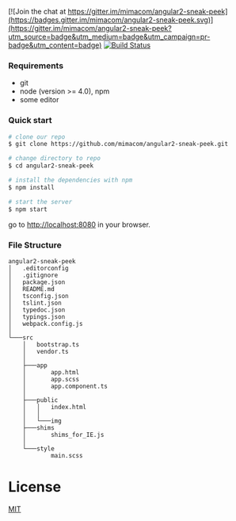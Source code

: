 [![Join the chat at https://gitter.im/mimacom/angular2-sneak-peek](https://badges.gitter.im/mimacom/angular2-sneak-peek.svg)](https://gitter.im/mimacom/angular2-sneak-peek?utm_source=badge&utm_medium=badge&utm_campaign=pr-badge&utm_content=badge) [![Build Status](https://travis-ci.org/mimacom/angular2-sneak-peek.svg?branch=master)](https://travis-ci.org/mimacom/angular2-sneak-peek)
### Requirements

  * git
  * node (version >= 4.0), npm
  * some editor

### Quick start
```bash
# clone our repo
$ git clone https://github.com/mimacom/angular2-sneak-peek.git

# change directory to repo
$ cd angular2-sneak-peek

# install the dependencies with npm
$ npm install

# start the server
$ npm start
```
go to [http://localhost:8080](http://localhost:8080) in your browser.

### File Structure
```
angular2-sneak-peek
│   .editorconfig
│   .gitignore
│   package.json
│   README.md
│   tsconfig.json
│   tslint.json
│   typedoc.json
│   typings.json
│   webpack.config.js
│
└───src
    │   bootstrap.ts
    │   vendor.ts
    │
    ├───app
    │       app.html
    │       app.scss
    │       app.component.ts
    │
    ├───public
    │   │   index.html
    │   │
    │   └───img
    ├───shims
    │       shims_for_IE.js
    │
    └───style
            main.scss
```

# License
 [MIT](/LICENSE)
